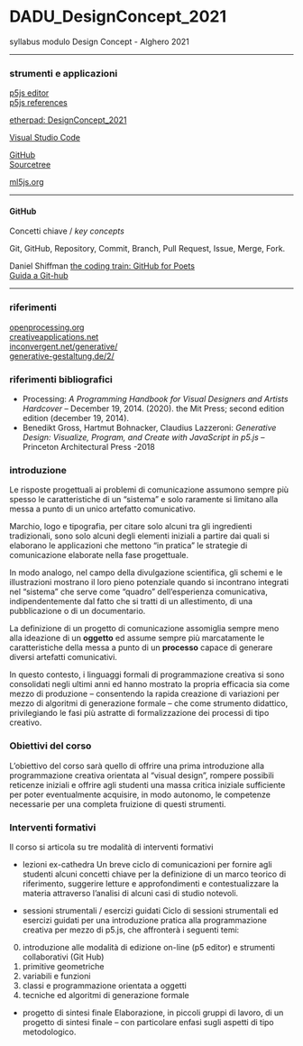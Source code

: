 # DADU_DesignConcept_2021
syllabus modulo Design Concept - Alghero 2021

___

### strumenti e applicazioni
[p5js editor](https://editor.p5js.org)  
[p5js references](https://p5js.org/reference/)  

[etherpad: DesignConcept_2021](https://etherpad.opendev.org/p/DesignConcept_2021)  

[Visual Studio Code](https://code.visualstudio.com/)  

[GitHub](https://github.com/)  
[Sourcetree](https://www.sourcetreeapp.com)  

[ml5js.org](https://ml5js.org)  

___

#### GitHub
Concetti chiave / *key concepts*  

Git, GitHub, Repository, Commit, Branch, Pull Request, Issue, Merge, Fork.  

Daniel Shiffman [the coding train: GitHub for Poets](https://www.youtube.com/playlist?list=PLRqwX-V7Uu6ZF9C0YMKuns9sLDzK6zoiV)  
[Guida a Git-hub](https://vixr.it/guida-a-github-in-italiano-come-si-usa-git-e-cosa-e-github/)

___

### riferimenti
[openprocessing.org](https://openprocessing.org)  
[creativeapplications.net](http://www.creativeapplications.net)  
[inconvergent.net/generative/](https://inconvergent.net/generative/)  
[generative-gestaltung.de/2/](http://www.generative-gestaltung.de/2/)  

### riferimenti bibliografici
- Processing: *A Programming Handbook for Visual Designers and Artists Hardcover* – December 19, 2014. (2020). the Mit Press; second edition edition (december 19, 2014).
- Benedikt Gross, Hartmut Bohnacker, Claudius Lazzeroni: *Generative Design: Visualize, Program, and Create with JavaScript in p5.js* – Princeton Architectural Press -2018

### introduzione
Le risposte progettuali ai problemi di comunicazione assumono sempre più spesso le caratteristiche di un “sistema” e solo raramente si limitano alla messa a punto di un unico artefatto comunicativo.

Marchio, logo e tipografia, per citare solo alcuni tra gli ingredienti tradizionali, sono solo alcuni degli elementi iniziali a partire dai quali si elaborano le applicazioni che mettono “in pratica” le strategie di comunicazione elaborate nella fase progettuale.

In modo analogo, nel campo della divulgazione scientifica, gli schemi e le illustrazioni mostrano il loro pieno potenziale quando si incontrano integrati nel “sistema” che serve come “quadro” dell’esperienza comunicativa, indipendentemente dal fatto che si tratti di un allestimento, di una pubblicazione o di un documentario.

La definizione di un progetto di comunicazione assomiglia sempre meno alla ideazione di un **oggetto** ed assume sempre più marcatamente le caratteristiche della messa a punto di un **processo** capace di generare diversi artefatti comunicativi.

In questo contesto, i linguaggi formali di programmazione creativa si sono consolidati negli ultimi anni ed hanno mostrato la propria efficacia sia come mezzo di produzione – consentendo la rapida creazione di variazioni per mezzo di algoritmi di generazione formale – che come strumento didattico, privilegiando le fasi più astratte di formalizzazione dei processi di tipo creativo. 

### Obiettivi del corso
L’obiettivo del corso sarà quello di offrire una prima introduzione alla programmazione creativa orientata al “visual design”, rompere possibili reticenze iniziali e offrire agli studenti una massa critica iniziale sufficiente per poter eventualmente acquisire, in modo autonomo, le competenze necessarie per una completa fruizione di questi strumenti.  

### Interventi formativi
Il corso si articola su tre modalità di interventi formativi

- lezioni ex-cathedra 
Un breve ciclo di comunicazioni per fornire agli studenti alcuni   concetti chiave per la definizione di un marco teorico di riferimento, suggerire letture e approfondimenti e contestualizzare la materia attraverso l’analisi di alcuni casi di studio notevoli.

- sessioni strumentali / esercizi guidati
Ciclo di sessioni strumentali ed esercizi guidati per una introduzione pratica alla programmazione creativa per mezzo di p5.js, che affronterà i seguenti temi:

0) introduzione alle modalità di edizione on-line (p5 editor) e strumenti collaborativi (Git Hub)
1) primitive geometriche 
2) variabili e funzioni
3) classi e programmazione orientata a oggetti
4) tecniche ed algoritmi di generazione formale

- progetto di sintesi finale
Elaborazione, in piccoli gruppi di lavoro, di un progetto di sintesi finale – con particolare enfasi sugli aspetti di tipo metodologico.


